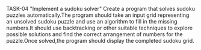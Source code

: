 TASK-04
"Implement a sudoku solver"
Create a program that solves sudoku puzzles automatically.The program should take an input grid representing an unsolved sudoku puzzle and use an algorithm to fill in the missing numbers.It should use backtracking or other suitable techniques to explore possible solutions and find the correct arrangement of numbers for the puzzle.Once solved,the program should display the completed sudoku grid.
